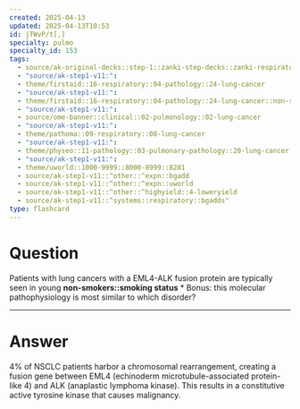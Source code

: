 ```yaml
---
created: 2025-04-13
updated: 2025-04-13T10:53
id: jTWvP/t[,]
specialty: pulmo
specialty_id: 153
tags:
  - source/ak-original-decks::step-1::zanki-step-decks::zanki-respiratory::respiratory-pathology
  - "source/ak-step1-v11:": 
  - theme/firstaid::16-respiratory::04-pathology::24-lung-cancer
  - "source/ak-step1-v11:": 
  - theme/firstaid::16-respiratory::04-pathology::24-lung-cancer::non-small-cell-carcinoma::adenocarcinoma
  - "source/ak-step1-v11:": 
  - source/ome-banner::clinical::02-pulmonology::02-lung-cancer
  - "source/ak-step1-v11:": 
  - theme/pathoma::09-respiratory::08-lung-cancer
  - "source/ak-step1-v11:": 
  - theme/physeo::11-pathology::03-pulmonary-pathology::20-lung-cancer
  - "source/ak-step1-v11:": 
  - theme/uworld::1000-9999::8000-8999::8281
  - source/ak-step1-v11::^other::^expn::bgadd
  - source/ak-step1-v11::^other::^expn::uworld
  - source/ak-step1-v11::^other::^highyield::4-loweryield
  - source/ak-step1-v11::^systems::respiratory::bgadds"
type: flashcard
---
```


# Question
Patients with lung cancers with a EML4-ALK fusion protein are typically seen in young **non-smokers::smoking status**  * Bonus: this molecular pathophysiology is most similar to which disorder?

---

# Answer
4% of NSCLC patients harbor a chromosomal rearrangement, creating a fusion gene between EML4 (echinoderm microtubule-associated protein-like 4) and ALK (anaplastic lymphoma kinase).   This results in a constitutive active tyrosine kinase that causes malignancy.